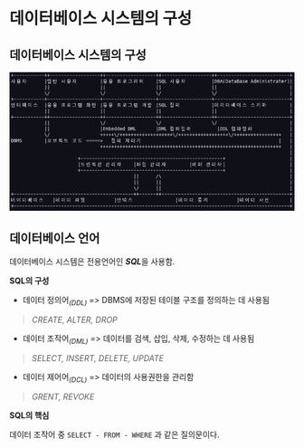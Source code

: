 # 데이터베이스 시스템의 구성

## 데이터베이스 시스템의 구성

![데이터베이스 시스템의 구성을 보여주는 표](/SQL_picture/DATABASE_CONFIG.png)

## 데이터베이스 언어

데이터베이스 시스템은 전용언어인 ***SQL***을 사용함.

**SQL의 구성**

- 데이터 정의어<sub>_(DDL)_</sub> =>  DBMS에 저장된 테이블 구조를 정의하는 데 사용됨

> _CREATE, ALTER, DROP_

- 데이터 조작어<sub>_(DML)_</sub> =>  데이터를 검색, 삽입, 삭제, 수정하는 데 사용됨

> _SELECT, INSERT, DELETE, UPDATE_

- 데이터 제어어<sub>_(DCL)_</sub> =>  데이터의 사용권한을 관리함

> _GRENT, REVOKE_

**SQL의 핵심**

데이터 조작어 중 ```SELECT - FROM - WHERE``` 과 같은 질의문이다.
